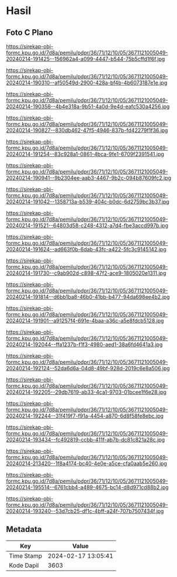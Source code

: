 # Hasil

## Foto C Plano

https://sirekap-obj-formc.kpu.go.id/7d8a/pemilu/pdpr/36/71/12/10/05/3671121005049-20240214-191425--156962a4-a099-4447-b544-75b5cffd1f6f.jpg

https://sirekap-obj-formc.kpu.go.id/7d8a/pemilu/pdpr/36/71/12/10/05/3671121005049-20240214-190310--af50549d-2900-428a-bf4b-4b6073187e1e.jpg

https://sirekap-obj-formc.kpu.go.id/7d8a/pemilu/pdpr/36/71/12/10/05/3671121005049-20240214-190358--4b4e318a-9b51-4a0d-9e4d-eafc530a4256.jpg

https://sirekap-obj-formc.kpu.go.id/7d8a/pemilu/pdpr/36/71/12/10/05/3671121005049-20240214-190827--830db462-47f5-4946-837b-fd42279f1f36.jpg

https://sirekap-obj-formc.kpu.go.id/7d8a/pemilu/pdpr/36/71/12/10/05/3671121005049-20240214-191254--83c928a1-0861-4bca-9fe1-6709f2391541.jpg

https://sirekap-obj-formc.kpu.go.id/7d8a/pemilu/pdpr/36/71/12/10/05/3671121005049-20240214-190941--9b2304ee-aab3-4467-9b2c-094b87609fc2.jpg

https://sirekap-obj-formc.kpu.go.id/7d8a/pemilu/pdpr/36/71/12/10/05/3671121005049-20240214-191042--1358713a-b539-404c-b0dc-6d2759bc3b37.jpg

https://sirekap-obj-formc.kpu.go.id/7d8a/pemilu/pdpr/36/71/12/10/05/3671121005049-20240214-191521--64803d58-c248-4312-a7d4-fbe3accd997b.jpg

https://sirekap-obj-formc.kpu.go.id/7d8a/pemilu/pdpr/36/71/12/10/05/3671121005049-20240214-191624--ad663f0b-6dab-43fc-a422-5fc3c9145142.jpg

https://sirekap-obj-formc.kpu.go.id/7d8a/pemilu/pdpr/36/71/12/10/05/3671121005049-20240214-191730--c9ab902d-c898-47f2-ace9-1805020e1311.jpg

https://sirekap-obj-formc.kpu.go.id/7d8a/pemilu/pdpr/36/71/12/10/05/3671121005049-20240214-191814--d6bb1ba8-46b0-41bb-b477-94da698ee4b2.jpg

https://sirekap-obj-formc.kpu.go.id/7d8a/pemilu/pdpr/36/71/12/10/05/3671121005049-20240214-191901--a91257f4-691e-4baa-a36c-a5e8fdcb5128.jpg

https://sirekap-obj-formc.kpu.go.id/7d8a/pemilu/pdpr/36/71/12/10/05/3671121005049-20240214-192044--ffa1237b-f1f3-4980-aed1-38a6fd4641a3.jpg

https://sirekap-obj-formc.kpu.go.id/7d8a/pemilu/pdpr/36/71/12/10/05/3671121005049-20240214-192124--52da6d6a-04d8-49bf-928d-2019c6e8a506.jpg

https://sirekap-obj-formc.kpu.go.id/7d8a/pemilu/pdpr/36/71/12/10/05/3671121005049-20240214-192205--29db7619-ab33-4ca1-9703-01bcee1f6e28.jpg

https://sirekap-obj-formc.kpu.go.id/7d8a/pemilu/pdpr/36/71/12/10/05/3671121005049-20240214-192244--31f419f7-f91a-4454-a870-6d8f58fe8ebc.jpg

https://sirekap-obj-formc.kpu.go.id/7d8a/pemilu/pdpr/36/71/12/10/05/3671121005049-20240214-193434--fc492819-ccbb-411f-ab7b-dc81c821a28c.jpg

https://sirekap-obj-formc.kpu.go.id/7d8a/pemilu/pdpr/36/71/12/10/05/3671121005049-20240214-213420--1f8a4174-bc40-4e0e-a5ce-cfa0aab5e260.jpg

https://sirekap-obj-formc.kpu.go.id/7d8a/pemilu/pdpr/36/71/12/10/05/3671121005049-20240214-195514--6761cbb4-a489-4675-bc14-d8d971cd88b2.jpg

https://sirekap-obj-formc.kpu.go.id/7d8a/pemilu/pdpr/36/71/12/10/05/3671121005049-20240214-193240--53d7cb25-df1c-4bff-a24f-707b7507434f.jpg


## Metadata

| Key        | Value               |
| ---------- | ------------------- |
| Time Stamp | 2024-02-17 13:05:41 |
| Kode Dapil | 3603                |



